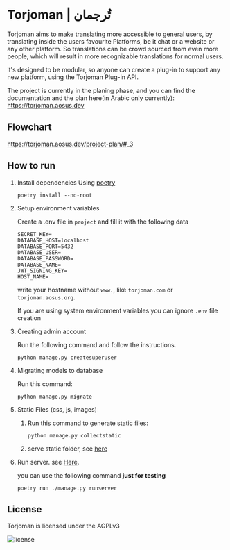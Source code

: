 # Torjoman | تُرجمان
Torjoman aims to make translating more accessible to general users, by translating inside the users favourite Platforms, be it chat or a website or any other platform.
So translations can be crowd sourced from even more people, which will result in more recognizable translations for normal users.

it's designed to be modular, so anyone can create a plug-in to support any new platform, using the Torjoman Plug-in API.

The project is currently in the planing phase, and you can find the documentation and the plan here(in Arabic only currently):
https://torjoman.aosus.dev

## Flowchart

https://torjoman.aosus.dev/project-plan/#_3

## How to run
1. Install dependencies Using [poetry](https://python-poetry.org/)
      ```shell
      poetry install --no-root
      ```
2. Setup environment variables

   Create a .env file in `project` and fill it with the following data
   ```
   SECRET_KEY=
   DATABASE_HOST=localhost
   DATABASE_PORT=5432
   DATABASE_USER=
   DATABASE_PASSWORD=
   DATABASE_NAME=
   JWT_SIGNING_KEY=
   HOST_NAME=
   ```
   write your hostname without `www.`, like `torjoman.com` or `torjoman.aosus.org`.
   
   If you are using system environment variables you can ignore `.env` file creation
3. Creating admin account

      Run the following command and follow the instructions.
      ```shell
      python manage.py createsuperuser
      ```
4. Migrating models to database

      Run this command:
      ```
      python manage.py migrate
      ```
5. Static Files (css, js, images)
      1. Run this command to generate static files:
            ```shell
            python manage.py collectstatic
            ```
      2. serve static folder, see [here](https://docs.djangoproject.com/en/4.1/howto/static-files/deployment/)
6. Run server. see [Here](https://docs.djangoproject.com/en/4.1/howto/deployment/).

      you can use the following command **just for testing**
      ```shell
      poetry run ./manage.py runserver           
      ```




## License
Torjoman is licensed under the AGPLv3

![license](https://www.gnu.org/graphics/agplv3-with-text-162x68.png)
